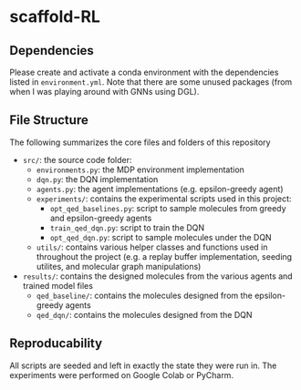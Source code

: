 # scaffold-RL
 
## Dependencies 

Please create and activate a conda environment with the dependencies listed in `environment.yml`. Note that 
there are some unused packages (from when I was playing around with GNNs using DGL). 

## File Structure 

The following summarizes the core files and folders of this repository 

- `src/`: the source code folder: 
  - `environments.py`: the MDP environment implementation  
  - `dqn.py`: the DQN implementation 
  - `agents.py`: the agent implementations (e.g. epsilon-greedy agent)
  - `experiments/`: contains the experimental scripts used in this project: 
    - `opt_qed_baselines.py`: script to sample molecules from greedy and epsilon-greedy agents
    - `train_qed_dqn.py`: script to train the DQN 
    - `opt_qed_dqn.py`: script to sample molecules under the DQN
  - `utils/`: contains various helper classes and functions used in throughout the project (e.g. a replay buffer 
  implementation, seeding utilites, and molecular graph manipulations)
- `results/`: contains the designed molecules from the various agents and trained model files 
  - `qed_baseline/`: contains the molecules designed from the epsilon-greedy agents
  - `qed_dqn/`: contains the molecules designed from the DQN

## Reproducability

All scripts are seeded and left in exactly the state they were run in. The experiments were performed on Google Colab or PyCharm. 
